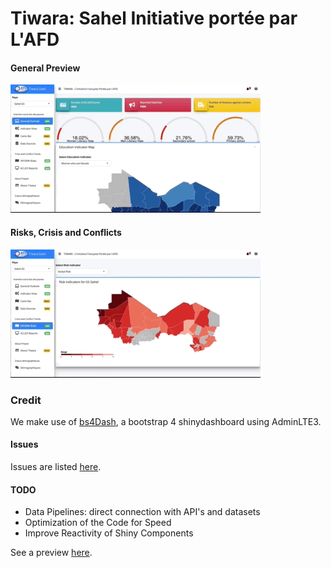 # Tiwara: Sahel Initiative portée par L'AFD

#### General Preview

![](preview1.gif)


#### Risks, Crisis and Conflicts 

![](preview2.gif) 

### Credit

We make use of [bs4Dash](https://github.com/DivadNojnarg/bs4Dash), a bootstrap 4 shinydashboard using AdminLTE3.

#### Issues

Issues are listed [here](https://github.com/brainy749/Tiwara/issues).

#### TODO

* Data Pipelines: direct connection with API's and datasets 
* Optimization of the Code for Speed
* Improve Reactivity of Shiny Components

See a preview [here](https://afdshiny.shinyapps.io/Tiwara/).

